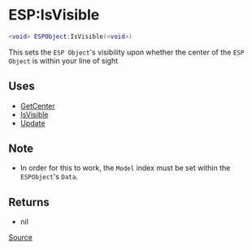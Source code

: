 # ESP:IsVisible
```lua
<void> ESPObject:IsVisible(<void>)
```
This sets the `ESP Object`'s visibility upon whether the center of the `ESP Object` is within your line of sight

## Uses
* [GetCenter](../Utilities/GetCenter.md)
* [IsVisible](../Utilities/IsVisible.md)
* [Update](./Update.md)

## Note
* In order for this to work, the `Model` index must be set within the `ESPObject`'s `Data`.

## Returns
* nil

[Source](https://github.com/Stefanuk12/ROBLOX/blob/master/Universal/ESP/Rewrite.lua#L390)